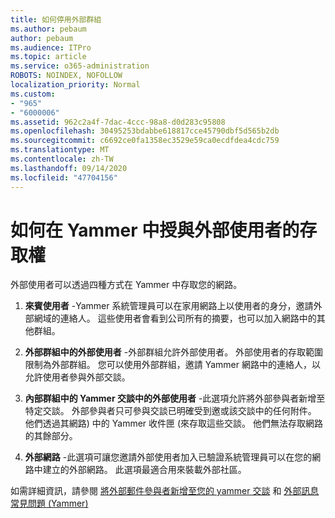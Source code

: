 ```yaml
---
title: 如何停用外部群組
ms.author: pebaum
author: pebaum
ms.audience: ITPro
ms.topic: article
ms.service: o365-administration
ROBOTS: NOINDEX, NOFOLLOW
localization_priority: Normal
ms.custom:
- "965"
- "6000006"
ms.assetid: 962c2a4f-7dac-4ccc-98a8-d0d283c95808
ms.openlocfilehash: 30495253bdabbe618817cce45790dbf5d565b2db
ms.sourcegitcommit: c6692ce0fa1358ec3529e59ca0ecdfdea4cdc759
ms.translationtype: MT
ms.contentlocale: zh-TW
ms.lasthandoff: 09/14/2020
ms.locfileid: "47704156"
---
```

# <a name="how-to-give-access-to-external-users-in-yammer"></a>如何在 Yammer 中授與外部使用者的存取權

外部使用者可以透過四種方式在 Yammer 中存取您的網路。
  
1. **來賓使用者** -Yammer 系統管理員可以在家用網路上以使用者的身分，邀請外部網域的連絡人。 這些使用者會看到公司所有的摘要，也可以加入網路中的其他群組。

2. **外部群組中的外部使用者** -外部群組允許外部使用者。 外部使用者的存取範圍限制為外部群組。 您可以使用外部群組，邀請 Yammer 網路中的連絡人，以允許使用者參與外部交談。

3. **內部群組中的 Yammer 交談中的外部使用者** -此選項允許將外部參與者新增至特定交談。 外部參與者只可參與交談已明確受到邀或該交談中的任何附件。 他們透過其網路) 中的 Yammer 收件匣 (來存取這些交談。 他們無法存取網路的其餘部分。

4. **外部網路** -此選項可讓您邀請外部使用者加入已驗證系統管理員可以在您的網路中建立的外部網路。 此選項最適合用來裝載外部社區。

如需詳細資訊，請參閱 [將外部郵件參與者新增至您的 yammer 交談](https://docs.microsoft.com/yammer/work-with-external-users/add-external-participants) 和 [外部訊息常見問題 (Yammer) ](https://docs.microsoft.com/yammer/work-with-external-users/external-messaging-faq)
  